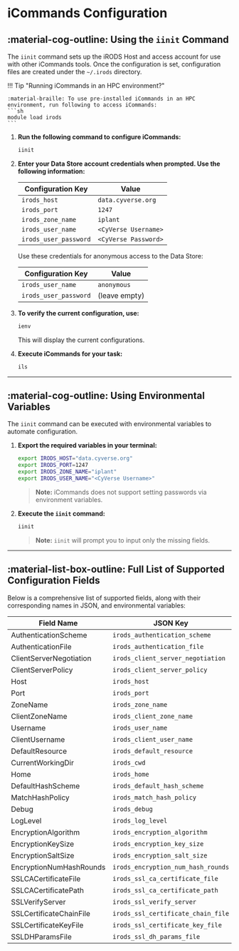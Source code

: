 # iCommands Configuration

## :material-cog-outline: Using the `iinit` Command

The `iinit` command sets up the iRODS Host and access account for use with other iCommands tools. Once the configuration is set, configuration files are created under the `~/.irods` directory.

!!! Tip "Running iCommands in an HPC environment?"

    :material-braille: To use pre-installed iCommands in an HPC environment, run following to access iCommands:
    ```sh
    module load irods
    ```

1. **Run the following command to configure iCommands:**
    ```sh
    iinit
    ```

2. **Enter your Data Store account credentials when prompted. Use the following information:**

    | Configuration Key | Value |
    |-------------------|-------|
    | `irods_host`      | `data.cyverse.org` |
    | `irods_port`      | `1247` |
    | `irods_zone_name` | `iplant` |
    | `irods_user_name` |  `<CyVerse Username>` |
    | `irods_user_password` | `<CyVerse Password>` |

    Use these credentials for anonymous access to the Data Store:

    | Configuration Key | Value |
    |-------------------|-------|
    | `irods_user_name` | `anonymous` |
    | `irods_user_password` | (leave empty) |

3. **To verify the current configuration, use:**
    ```sh
    ienv
    ```

    This will display the current configurations.

4. **Execute iCommands for your task:**
    ```sh
    ils
    ```

---

## :material-cog-outline: Using Environmental Variables

The `iinit` command can be executed with environmental variables to automate configuration.

1. **Export the required variables in your terminal:**
    ```sh
    export IRODS_HOST="data.cyverse.org"
    export IRODS_PORT=1247
    export IRODS_ZONE_NAME="iplant"
    export IRODS_USER_NAME="<CyVerse Username>"
    ```

    > **Note:** iCommands does not support setting passwords via environment variables.

2. **Execute the `iinit` command:**
    ```sh
    iinit
    ```

    > **Note:** `iinit` will prompt you to input only the missing fields.


---

## :material-list-box-outline: Full List of Supported Configuration Fields

Below is a comprehensive list of supported fields, along with their corresponding names in JSON, and environmental variables:

| Field Name                     | JSON Key                     | Environmental Variable              | Default Value                    |
|--------------------------------|------------------------------------|-------------------------------------|---------------------------------|
| AuthenticationScheme           | `irods_authentication_scheme`     | `IRODS_AUTHENTICATION_SCHEME`       | native                           |
| AuthenticationFile             | `irods_authentication_file`       | `IRODS_AUTHENTICATION_FILE`         | ~/irods/.irodsA                 |
| ClientServerNegotiation        | `irods_client_server_negotiation` | `IRODS_CLIENT_SERVER_NEGOTIATION`   | off                              |
| ClientServerPolicy             | `irods_client_server_policy`       | `IRODS_CLIENT_SERVER_POLICY`        | CS_NEG_REFUSE                    |
| Host                           | `irods_host`                      | `IRODS_HOST`                        |                                 |
| Port                           | `irods_port`                      | `IRODS_PORT`                        | 1247                            |
| ZoneName                       | `irods_zone_name`                 | `IRODS_ZONE_NAME`                   |                                 |
| ClientZoneName                 | `irods_client_zone_name`          | `IRODS_CLIENT_ZONE_NAME`            |                                 |
| Username                       | `irods_user_name`                 | `IRODS_USER_NAME`                   |                                 |
| ClientUsername                 | `irods_client_user_name`          | `IRODS_CLIENT_USER_NAME`            |                                 |
| DefaultResource                | `irods_default_resource`          | `IRODS_DEFAULT_RESOURCE`            |                                 |
| CurrentWorkingDir              | `irods_cwd`                       | `IRODS_CWD`                         |                                 |
| Home                           | `irods_home`                      | `IRODS_HOME`                        |                                 |
| DefaultHashScheme              | `irods_default_hash_scheme`       | `IRODS_DEFAULT_HASH_SCHEME`         | SHA256                           |
| MatchHashPolicy                | `irods_match_hash_policy`         | `IRODS_MATCH_HASH_POLICY`           |                                 |
| Debug                          | `irods_debug`                     | `IRODS_DEBUG`                       |                                 |
| LogLevel                       | `irods_log_level`                 | `IRODS_LOG_LEVEL`                   | 0                               |
| EncryptionAlgorithm            | `irods_encryption_algorithm`      | `IRODS_ENCRYPTION_ALGORITHM`        | AES-256-CBC                      |
| EncryptionKeySize              | `irods_encryption_key_size`       | `IRODS_ENCRYPTION_KEY_SIZE`         | 32                              |
| EncryptionSaltSize             | `irods_encryption_salt_size`      | `IRODS_ENCRYPTION_SALT_SIZE`        | 8                               |
| EncryptionNumHashRounds        | `irods_encryption_num_hash_rounds`| `IRODS_ENCRYPTION_NUM_HASH_ROUNDS`  | 16                              |
| SSLCACertificateFile           | `irods_ssl_ca_certificate_file`   | `IRODS_SSL_CA_CERTIFICATE_FILE`     |                                 |
| SSLCACertificatePath           | `irods_ssl_ca_certificate_path`   | `IRODS_SSL_CA_CERTIFICATE_PATH`     |                                 |
| SSLVerifyServer                | `irods_ssl_verify_server`         | `IRODS_SSL_VERIFY_SERVER`           | hostname                         |
| SSLCertificateChainFile        | `irods_ssl_certificate_chain_file`| `IRODS_SSL_CERTIFICATE_CHAIN_FILE`  |                                 |
| SSLCertificateKeyFile          | `irods_ssl_certificate_key_file`  | `IRODS_SSL_CERTIFICATE_KEY_FILE`    |                                 |
| SSLDHParamsFile                | `irods_ssl_dh_params_file`        | `IRODS_SSL_DH_PARAMS_FILE`          |                                 |

